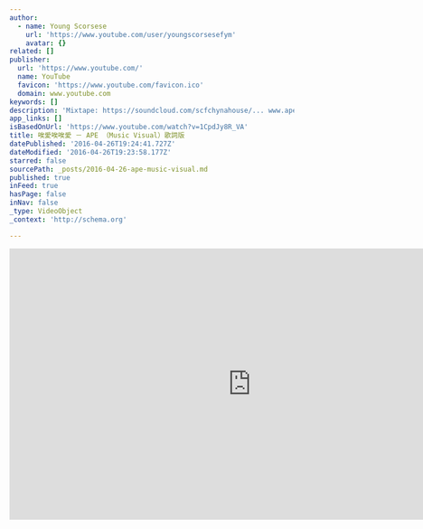 ```yaml
---
author:
  - name: Young Scorsese
    url: 'https://www.youtube.com/user/youngscorsesefym'
    avatar: {}
related: []
publisher:
  url: 'https://www.youtube.com/'
  name: YouTube
  favicon: 'https://www.youtube.com/favicon.ico'
  domain: www.youtube.com
keywords: []
description: 'Mixtape: https://soundcloud.com/scfchynahouse/... www.apekao.com www.chynahouse.com music / lyrics : terrytyelee / ape kao / FishRedDragon sung by ape kao produced by terrytyelee beat by terrytyelee / FishRedDragon recorded and mixed by terrytyelee'
app_links: []
isBasedOnUrl: 'https://www.youtube.com/watch?v=1CpdJy8R_VA'
title: 唉愛唉唉愛 － APE （Music Visual）歌詞版
datePublished: '2016-04-26T19:24:41.727Z'
dateModified: '2016-04-26T19:23:58.177Z'
starred: false
sourcePath: _posts/2016-04-26-ape-music-visual.md
published: true
inFeed: true
hasPage: false
inNav: false
_type: VideoObject
_context: 'http://schema.org'

---
```

<iframe src="https://cdn.embedly.com/widgets/media.html?src=https%3A%2F%2Fwww.youtube.com%2Fembed%2F1CpdJy8R_VA%3Ffeature%3Doembed&amp;url=https%3A%2F%2Fwww.youtube.com%2Fwatch%3Fv%3D1CpdJy8R_VA&amp;image=https%3A%2F%2Fi.ytimg.com%2Fvi%2F1CpdJy8R_VA%2Fhqdefault.jpg&amp;key=b7d04c9b404c499eba89ee7072e1c4f7&amp;type=text%2Fhtml&amp;schema=youtube" width="854" height="480" scrolling="no" frameborder="0" allowfullscreen="" style=""></iframe>